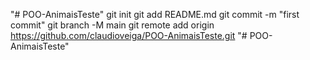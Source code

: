 "# POO-AnimaisTeste"  git init git add README.md git commit -m "first commit" git branch -M main git remote add origin https://github.com/claudioveiga/POO-AnimaisTeste.git
"# POO-AnimaisTeste" 
